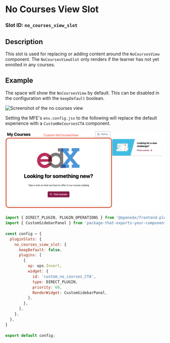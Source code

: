 # No Courses View Slot

### Slot ID: `no_courses_view_slot`

## Description

This slot is used for replacing or adding content around the `NoCoursesView` component. The `NoCoursesViewSlot` only renders if the learner has not yet enrolled in any courses.

## Example

The space will show the `NoCoursesView` by default. This can be disabled in the configuration with the `keepDefault` boolean.

![Screenshot of the no courses view](./images/no_courses_view_slot.png)

Setting the MFE's `env.config.jsx` to the following will replace the default experience with a `CustomNoCoursesCTA` component.

![Screenshot of a custom no courses view](./images/custom_no_courses_view.png)

```js
import { DIRECT_PLUGIN, PLUGIN_OPERATIONS } from '@openedx/frontend-plugin-framework';
import { CustomSidebarPanel } from 'package-that-exports-your-component';

const config = {
  pluginSlots: {
    no_courses_view_slot: {
      keepDefault: false,
      plugins: [
        {
          op: ops.Insert,
          widget: {
            id: 'custom_no_courses_CTA',
            type: DIRECT_PLUGIN,
            priority: 60,
            RenderWidget: CustomSidebarPanel,
          },
        },
      ],
    },
  },
}

export default config;
```